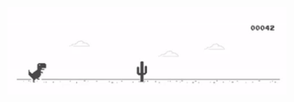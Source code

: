<img src="dino.gif" alt="drawing" width="1000"/>

<!-- ![alt text](dino.gif) -->

<!-- ![alt text](header.png) -->

<!-- [![Abrar's GitHub stats](https://github-readme-stats.vercel.app/api?username=abrarfaiaz0&show_icons=true&theme=shades-of-purple)](https://github.com/abrarfaiaz0/github-readme-stats) -->
